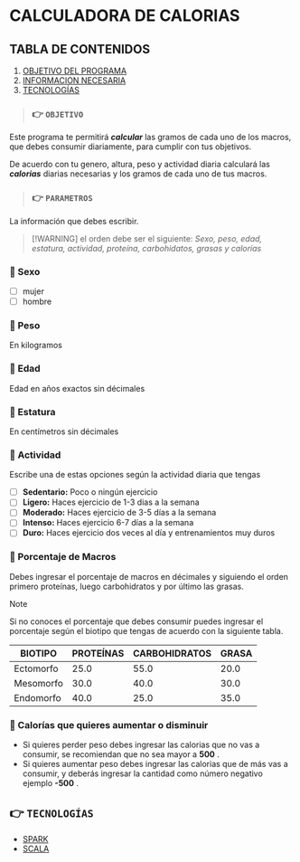 # CALCULADORA DE CALORIAS

## TABLA DE CONTENIDOS
1. [OBJETIVO DEL PROGRAMA](#OBJETIVO)
2. [INFORMACION NECESARIA](#PARAMETROS)
3. [TECNOLOGÍAS](#TECNOLOGÍAS)

>###  :point_right: `OBJETIVO`
Este programa te permitirá ***calcular*** las gramos de cada uno de los macros, que debes consumir diariamente, para cumplir con tus objetivos.

De acuerdo con tu genero, altura, peso y actividad diaria calculará las ***calorias*** diarias necesarias y los gramos 
de cada uno de tus macros.

>###  :point_right: `PARAMETROS`
La información que debes escribir.

>   [!WARNING]
el orden debe ser el siguiente:  *Sexo, peso, edad, estatura, actividad, proteína, carbohidatos, grasas y calorías* 

### :apple:  Sexo

- [ ] mujer
- [ ] hombre

### :apple: Peso
En kilogramos 

### :apple: Edad
Edad en años exactos sin décimales

### :apple: Estatura
En centímetros sin décimales

### :apple: Actividad
Escribe una de estas opciones según la actividad diaria que tengas

- [ ] **Sedentario:** Poco o ningún ejercicio
- [ ] **Ligero:** Haces ejercicio de 1-3 dias a la semana
- [ ] **Moderado:** Haces ejercicio de 3-5 días a la semana
- [ ] **Intenso:** Haces ejercicio 6-7 días a la semana
- [ ] **Duro:** Haces ejercicio dos veces al día y entrenamientos muy duros

### :apple: Porcentaje de Macros
Debes ingresar el porcentaje de macros en décimales y siguiendo el orden primero proteínas, luego 
carbohidratos y por último las grasas.
> [!NOTE]
Si no conoces el porcentaje que debes consumir puedes  ingresar el porcentaje según el biotipo que tengas
de acuerdo con la siguiente tabla.

| BIOTIPO   | PROTEÍNAS | CARBOHIDRATOS | GRASA |
|-----------|-----------|---------------|-------|
| Ectomorfo | 25.0      | 55.0          | 20.0  |
| Mesomorfo | 30.0      | 40.0          | 30.0  |
| Endomorfo | 40.0      | 25.0          | 35.0  |

### :apple: Calorías que quieres aumentar o disminuir

- Si quieres perder peso debes ingresar las calorias que no vas a consumir, se recomiendan que no sea 
mayor a __500__ .
- Si quieres aumentar peso debes ingresar las calorias que de más vas a consumir, y deberás ingresar
la cantidad como número negativo ejemplo  __-500__ .

## :point_right: `TECNOLOGÍAS`
* [SPARK](https://spark.apache.org/)
* [SCALA](https://scala-lang.org/)
